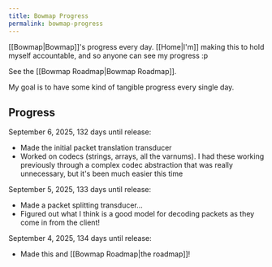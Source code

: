 ```yaml
---
title: Bowmap Progress
permalink: bowmap-progress
---
```

[[Bowmap|Bowmap]]'s progress every day. [[Home|I'm]] making this to hold myself accountable, and so anyone can see my progress :p

See the [[Bowmap Roadmap|Bowmap Roadmap]].

My goal is to have some kind of tangible progress every single day.

## Progress

September 6, 2025, 132 days until release:

- Made the initial packet translation transducer
- Worked on codecs (strings, arrays, all the varnums). I had these working previously through a complex codec abstraction that was really unnecessary, but it's been much easier this time

September 5, 2025, 133 days until release:

- Made a packet splitting transducer...
- Figured out what I think is a good model for decoding packets as they come in from the client!

September 4, 2025, 134 days until release:

- Made this and [[Bowmap Roadmap|the roadmap]]!
